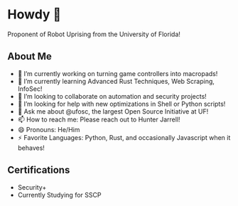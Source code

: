 # Howdy 🤠
Proponent of Robot Uprising from the University of Florida! 

## About Me 
- 🔭 I’m currently working on turning game controllers into macropads!
- 🌱 I’m currently learning Advanced Rust Techniques, Web Scraping, InfoSec!
- 👯 I’m looking to collaborate on automation and security projects!
- 🤔 I’m looking for help with new optimizations in Shell or Python scripts!
- 💬 Ask me about @ufosc, the largest Open Source Initiative at UF!
- 📫 How to reach me: Please reach out to Hunter Jarrell!
- 😄 Pronouns: He/Him
- ⚡ Favorite Languages: Python, Rust, and occasionally Javascript when it behaves!

## Certifications
- Security+
- Currently Studying for SSCP
